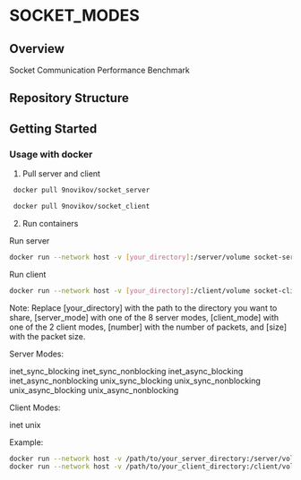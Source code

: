 #  SOCKET_MODES


##  Overview

Socket Communication Performance Benchmark 


##  Repository Structure


##  Getting Started

###  Usage with docker


1. Pull server and client
```sh
 docker pull 9novikov/socket_server
```
```sh
 docker pull 9novikov/socket_client
```

2. Run containers

Run server
```sh
docker run --network host -v [your_directory]:/server/volume socket-server -mode [server_mode] -num_packets [number] -packet_size [size]
```

Run client
```sh
docker run --network host -v [your_directory]:/client/volume socket-client -mode [client_mode] -num_packets [number] -packet_size [size]
```

Note: Replace [your_directory] with the path to the directory you want to share, [server_mode] with one of the 8 server modes, [client_mode] with one of the 2 client modes, [number] with the number of packets, and [size] with the packet size.

Server Modes:

inet_sync_blocking
inet_sync_nonblocking
inet_async_blocking
inet_async_nonblocking
unix_sync_blocking
unix_sync_nonblocking
unix_async_blocking
unix_async_nonblocking

Client Modes:

inet
unix

Example:
```sh
docker run --network host -v /path/to/your_server_directory:/server/volume socket-server -mode inet_sync_blocking -num_packets 10000 -packet_size 100
docker run --network host -v /path/to/your_client_directory:/client/volume socket-client -mode inet -num_packets 10000 -packet_size 100
```

